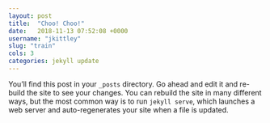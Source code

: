 ```yaml
---
layout: post
title:  "Choo! Choo!"
date:   2018-11-13 07:52:08 +0000
username: "jkittley"
slug: "train"
cols: 3
categories: jekyll update
---
```

You’ll find this post in your `_posts` directory. Go ahead and edit it and re-build the site to see your changes. You can rebuild the site in many different ways, but the most common way is to run `jekyll serve`, which launches a web server and auto-regenerates your site when a file is updated.
